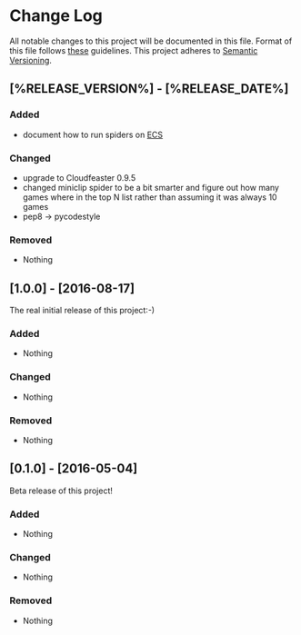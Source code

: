# Change Log

All notable changes to this project will be documented in this file.
Format of this file follows [these](http://keepachangelog.com/) guidelines.
This project adheres to [Semantic Versioning](http://semver.org/).

## [%RELEASE_VERSION%] - [%RELEASE_DATE%]

### Added

- document how to run spiders on [ECS](https://github.com/simonsdave/ecs)

### Changed

- upgrade to Cloudfeaster 0.9.5
- changed miniclip spider to be a bit smarter and figure out how many
  games where in the top N list rather than assuming it was always 10 games
- pep8 -> pycodestyle

### Removed

- Nothing

## [1.0.0] - [2016-08-17]

The real initial release of this project:-)

### Added

- Nothing

### Changed

- Nothing

### Removed

- Nothing

## [0.1.0] - [2016-05-04]

Beta release of this project!

### Added

- Nothing

### Changed

- Nothing

### Removed

- Nothing

